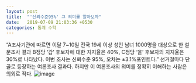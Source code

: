 ```yaml
---
layout: post
title:  "'신뢰수준95%' 그 의미를 알아보자"
date:   2019-07-09 21:03:36 +0530
categories: 통계 수학
---
```

“A조사기관에 따르면 이달 7~10일 전국 19세 이상 성인 남녀 1000명을 대상으로 한 설문조사 결과 B정당 ‘갑’ 후보자에 대한 지지율은 40%, C정당 ‘을’ 후보자의 지지율은 30%로 나타났다. 이번 조사는 신뢰수준 95%, 오차는 ±3.1%포인트다.” 
선거철마다 단골로 등장하는 여론조사 결과다. 하지만 이 여론조사의 의미를 정확히 이해하는 사람은 의외로 적다.
![image](https://user-images.githubusercontent.com/13713182/87009736-8e375180-c200-11ea-99ff-95ea89d161d1.png)
